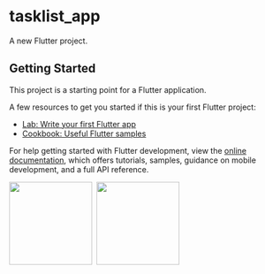 # tasklist_app

A new Flutter project.

## Getting Started

This project is a starting point for a Flutter application.

A few resources to get you started if this is your first Flutter project:

- [Lab: Write your first Flutter app](https://docs.flutter.dev/get-started/codelab)
- [Cookbook: Useful Flutter samples](https://docs.flutter.dev/cookbook)

For help getting started with Flutter development, view the
[online documentation](https://docs.flutter.dev/), which offers tutorials,
samples, guidance on mobile development, and a full API reference.

<kbd>
  <img src="https://res.cloudinary.com/img-cloud-alex/image/upload/v1693186430/apps/xtivu2a78el1yepsukpm.png" width="150"/>
  <img src="https://res.cloudinary.com/img-cloud-alex/image/upload/v1693186430/apps/ejhuccfe42ggqk7ux2qg.png" width="150"/>
</kbd>